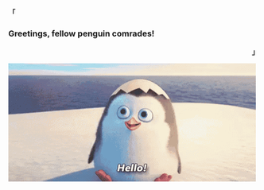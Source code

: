 <div align="justify">
<p align="left"><strong><samp>「</samp></strong></p>
  <p align="center">
    <samp>
      
  ### Greetings, fellow penguin comrades!
      

    
<p align="right"><strong><samp>」</samp></strong></p>
<img align = "center" src='https://raw.githubusercontent.com/y4hi4/y4hi4/main/hello.gif'>
